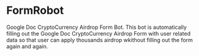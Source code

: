 # FormRobot

Google Doc CryptoCurrency Airdrop Form Bot.
This bot is automatically filling out the Google Doc CryptoCurrency Airdrop Form with user related data so 
that user can apply thousands airdrop wkithout filling out the form again and again.
